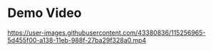 
# Demo Video
https://user-images.githubusercontent.com/43380836/115256965-5d455f00-a138-11eb-988f-27ba29f328a0.mp4